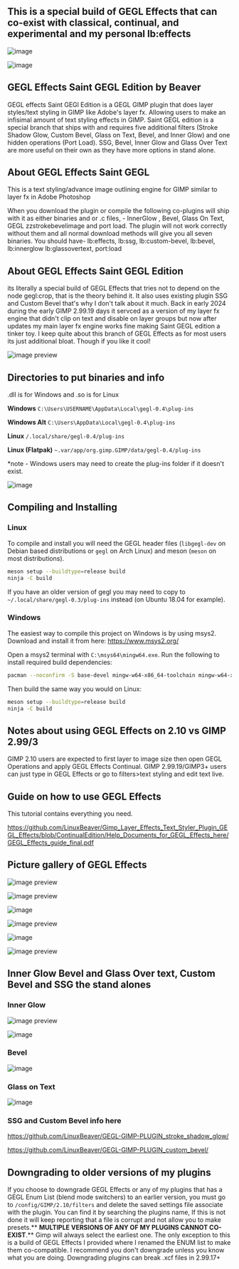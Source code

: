 ## This is a special build of GEGL Effects that can co-exist with classical, continual, and experimental and my personal lb:effects  

![image](https://github.com/user-attachments/assets/84d4a261-fa30-4ced-b559-0837ce688b19)

![image](https://github.com/user-attachments/assets/6ac1058f-9634-4156-a02c-37ee9a264cfc)

## GEGL Effects Saint GEGL Edition by Beaver

GEGL effects Saint GEGl Edition  is a GEGL GIMP plugin that does layer styles/text styling in GIMP like Adobe's layer fx. Allowing users to make an infisimal amount of text styling effects in GIMP.  Saint GEGL edition is a special branch that ships with and requires five additional filters (Stroke Shadow Glow, Custom Bevel, Glass on Text, Bevel, and Inner Glow) and one hidden operations (Port Load). SSG, Bevel, Inner Glow and Glass Over Text are more useful on their own as they have more options in stand alone. 

## About GEGL Effects Saint GEGL

This is a text styling/advance image outlining engine for GIMP similar to layer fx in Adobe Photoshop

When you download the plugin or compile the following co-plugins will ship with it as either binaries and or .c files, - InnerGlow , Bevel, Glass On Text, GEGL zzstrokebevelimage and port load. The plugin will not work correctly without them and all normal download methods will give you all seven binaries.  You should have- lb:effects, lb:ssg, lb:custom-bevel, lb:bevel, lb:innerglow lb:glassovertext,  port:load


## About GEGL Effects Saint GEGL Edition

its literally a special build of GEGL Effects that tries not to depend on the node gegl:crop, that is the theory behind it. It also uses existing plugin SSG and Custom Bevel that's why I don't talk about it much. Back in early 2024 during the early GIMP 2.99.19 days it servced as a version of my layer fx engine that didn't clip on text and disable on layer groups but now after updates my main layer fx engine works fine making Saint GEGL edition a tinker toy. I keep quite about this branch of GEGL Effects as for most users its just additional bloat. Though if you like it cool!

![image preview](coexisting_plugins.jpg  )


## Directories to put binaries and info

.dll is for Windows and .so is for Linux

**Windows** `C:\Users\USERNAME\AppData\Local\gegl-0.4\plug-ins`

**Windows Alt** `C:\Users\AppData\Local\gegl-0.4\plug-ins`

**Linux** `/.local/share/gegl-0.4/plug-ins`

**Linux (Flatpak)** `~.var/app/org.gimp.GIMP/data/gegl-0.4/plug-ins`

*note - Windows users may need to create the plug-ins folder if it doesn't exist.

![image](https://github.com/LinuxBeaver/GEGL-Effects---Layer-Effects-in-Gimp-using-GEGL/assets/78667207/c1803c39-c55c-4c5c-8084-fcb01f29adf2)

## Compiling and Installing

### Linux

To compile and install you will need the GEGL header files (`libgegl-dev` on
Debian based distributions or `gegl` on Arch Linux) and meson (`meson` on
most distributions).

```bash
meson setup --buildtype=release build
ninja -C build

```

If you have an older version of gegl you may need to copy to `~/.local/share/gegl-0.3/plug-ins`
instead (on Ubuntu 18.04 for example).

### Windows

The easiest way to compile this project on Windows is by using msys2.  Download
and install it from here: https://www.msys2.org/

Open a msys2 terminal with `C:\msys64\mingw64.exe`.  Run the following to
install required build dependencies:

```bash
pacman --noconfirm -S base-devel mingw-w64-x86_64-toolchain mingw-w64-x86_64-meson mingw-w64-x86_64-gegl
```

Then build the same way you would on Linux:

```bash
meson setup --buildtype=release build
ninja -C build
```

## Notes about using GEGL Effects on 2.10 vs GIMP 2.99/3

GIMP 2.10 users are expected to first layer to image size then open GEGL Operations and apply GEGL Effects Continual. GIMP 2.99.19/GIMP3+ users can just type in GEGL Effects or go to filters>text styling and edit text live.

## Guide on how to use GEGL Effects

This tutorial contains everything you need.

https://github.com/LinuxBeaver/Gimp_Layer_Effects_Text_Styler_Plugin_GEGL_Effects/blob/ContinualEdition/Help_Documents_for_GEGL_Effects_here/GEGL_Effects_guide_final.pdf 

## Picture gallery of GEGL Effects 

![image preview](/Image_previews/changes_GEGL_Effects_continual.png  )

![image preview](/Image_previews/changes_continual_color_dodge_bevel.png   )

![image](https://github.com/LinuxBeaver/GEGL-Effects---Layer-Effects-in-Gimp-using-GEGL/assets/78667207/095a8919-05e7-4453-95ed-647e885a1997)

![image preview](/Image_previews/continual_pink.png    )

![image](https://github.com/LinuxBeaver/GEGL-Effects---Layer-Effects-in-Gimp-using-GEGL/assets/78667207/69cacb6a-04e5-4539-b245-1b99857a4403)

![image preview](/Image_previews/flatpak2.png    )


## Inner Glow Bevel and Glass Over text, Custom Bevel and SSG the stand alones

### Inner Glow
![image preview](/Image_previews/inner_glow.png    )

![image](https://github.com/LinuxBeaver/Gimp_Layer_Effects_Text_Styler_Plugin_GEGL_Effects/assets/78667207/ee3949f1-382e-4a28-8da4-e31bb82d5f77)

### Bevel
![image](https://github.com/LinuxBeaver/GEGL-Effects---Layer-Effects-in-Gimp-using-GEGL/assets/78667207/b8db02a5-8e4c-4c5e-8068-1c4be09f9209)

### Glass on Text
![image](https://github.com/LinuxBeaver/GEGL-Effects---Layer-Effects-in-Gimp-using-GEGL/assets/78667207/ddb15664-2e4a-4b3a-a5ff-e27d78899e74)

### SSG and Custom Bevel info here

https://github.com/LinuxBeaver/GEGL-GIMP-PLUGIN_stroke_shadow_glow/

https://github.com/LinuxBeaver/GEGL-GIMP-PLUGIN_custom_bevel/

## Downgrading to older versions of my plugins

If you choose to downgrade GEGL Effects or any of my plugins that has a GEGL Enum List (blend mode switchers) to an earlier version, you must go to `/config/GIMP/2.10/filters` and delete the
saved settings file associate with the plugin. You can find it by searching the plugins name,  If this is not done it will keep reporting that a file is corrupt and not allow you to make
presets.** **MULTIPLE VERSIONS OF ANY OF MY PLUGINS CANNOT CO-EXIST**.** Gimp will always select the earliest one.  The only exception to this is a build of GEGL Effects I provided where I renamed the ENUM list to make them co-compatible. I recommend you don't downgrade unless you know what you are doing. Downgrading plugins can break .xcf files in 2.99.17+


